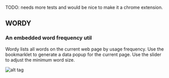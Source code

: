 TODO: needs more tests and would be nice to make it a chrome extension.

## WORDY
### An embedded word frequency util

Wordy lists all words on the current web page by usage frequency. Use the bookmarklet to generate a data popup for the current page. Use the slider to adjust the minimum word size.

![alt tag](https://raw.github.com/angus-c/wordy/master/demo.png)


